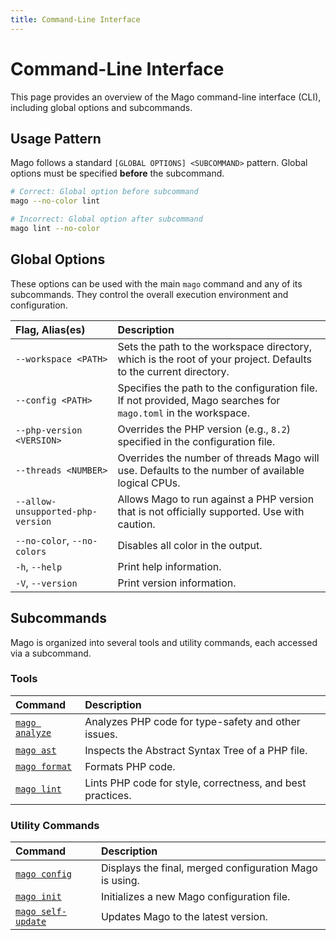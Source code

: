```yaml
---
title: Command-Line Interface
---
```


# Command-Line Interface

This page provides an overview of the Mago command-line interface (CLI), including global options and subcommands.

## Usage Pattern

Mago follows a standard `[GLOBAL OPTIONS] <SUBCOMMAND>` pattern. Global options must be specified **before** the subcommand.

```sh
# Correct: Global option before subcommand
mago --no-color lint

# Incorrect: Global option after subcommand
mago lint --no-color
```

## Global Options

These options can be used with the main `mago` command and any of its subcommands. They control the overall execution environment and configuration.

| Flag, Alias(es)                   | Description                                                                                                     |
| :-------------------------------- | :-------------------------------------------------------------------------------------------------------------- |
| `--workspace <PATH>`              | Sets the path to the workspace directory, which is the root of your project. Defaults to the current directory. |
| `--config <PATH>`                 | Specifies the path to the configuration file. If not provided, Mago searches for `mago.toml` in the workspace.  |
| `--php-version <VERSION>`         | Overrides the PHP version (e.g., `8.2`) specified in the configuration file.                                    |
| `--threads <NUMBER>`              | Overrides the number of threads Mago will use. Defaults to the number of available logical CPUs.                |
| `--allow-unsupported-php-version` | Allows Mago to run against a PHP version that is not officially supported. Use with caution.                    |
| `--no-color`, `--no-colors`       | Disables all color in the output.                                                                               |
| `-h`, `--help`                    | Print help information.                                                                                         |
| `-V`, `--version`                 | Print version information.                                                                                      |

## Subcommands

Mago is organized into several tools and utility commands, each accessed via a subcommand.

### Tools

| Command                                                | Description                                                |
| :----------------------------------------------------- | :--------------------------------------------------------- |
| [`mago analyze`](/tools/analyzer/command-reference.md) | Analyzes PHP code for type-safety and other issues.        |
| [`mago ast`](/tools/lexer-parser/command-reference.md) | Inspects the Abstract Syntax Tree of a PHP file.           |
| [`mago format`](/tools/formatter/command-reference.md) | Formats PHP code.                                          |
| [`mago lint`](/tools/linter/command-reference.md)      | Lints PHP code for style, correctness, and best practices. |

### Utility Commands

| Command                                | Description                                             |
| :------------------------------------- | :------------------------------------------------------ |
| [`mago config`](/guide/configuration)  | Displays the final, merged configuration Mago is using. |
| [`mago init`](/guide/initalization)    | Initializes a new Mago configuration file.              |
| [`mago self-update`](/guide/upgrading) | Updates Mago to the latest version.                     |
